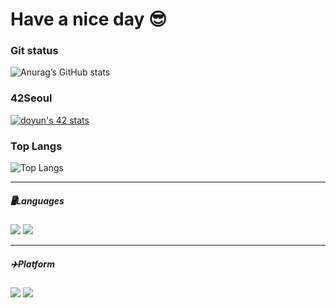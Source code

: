 # Have a nice day  😎	

### Git status

![Anurag’s GitHub stats](https://github-readme-stats.vercel.app/api?username=YunDongHwan&show_icons=true&theme=maroongold)

### 42Seoul
[![doyun's 42 stats](https://badge42.herokuapp.com/api/stats/doyun?privacyEmail=true)](https://github.com/doyun)

### Top Langs
![Top Langs](https://github-readme-stats.vercel.app/api/top-langs/?username=YunDongHwan&layout=compact)


---
##### 🖥Languages
<img src="https://img.shields.io/badge/C-A8B9CC?style=flat-square&logo=C&logoColor=white"/> <img src="https://img.shields.io/badge/C++-00599C?style=flat-square&logo=C++&logoColor=white"/>


---
##### ✈️Platform
<img src="https://img.shields.io/badge/seoul-000000?style=flat-square&logo=42&logoColor=white"/> <img src="https://img.shields.io/badge/slack-4A154B?style=flat-square&logo=slack&logoColor=white"/> 


 
<!--dark, radical, merko, gruvbox, tokyonight, onedark, cobalt, synthwave, highcontrast, dracula
**YunDongHwan/YunDongHwan** is a ✨ _special_ ✨ repository because its `README.md` (this file) appears on your GitHub profile.

Here are some ideas to get you started:


- 🔭 I’m currently working on ...
- 🌱 I’m currently learning ...
- 👯 I’m looking to collaborate on ...
- 🤔 I’m looking for help with ...
- 💬 Ask me about ...
- 📫 How to reach me: ...
- 😄 Pronouns: ...
- ⚡ Fun fact: ...
-->
